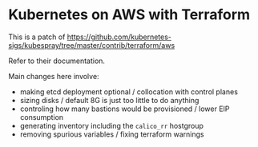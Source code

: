 # Kubernetes on AWS with Terraform

This is a patch of https://github.com/kubernetes-sigs/kubespray/tree/master/contrib/terraform/aws

Refer to their documentation.

Main changes here involve:

 - making etcd deployment optional / collocation with control planes
 - sizing disks / default 8G is just too little to do anything
 - controling how many bastions would be provisioned / lower EIP consumption
 - generating inventory including the `calico_rr` hostgroup
 - removing spurious variables / fixing terraform warnings
